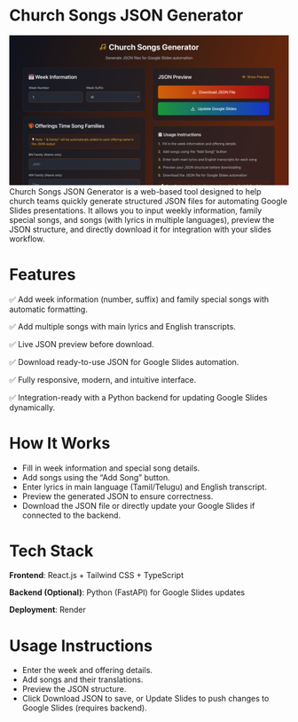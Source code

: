 # Church Songs JSON Generator

![Description of screenshot](Front%20End%20JSON%20Generator/assets/Initial.png)
Church Songs JSON Generator is a web-based tool designed to help church teams quickly generate structured JSON files for automating Google Slides presentations. It allows you to input weekly information, family special songs, and songs (with lyrics in multiple languages), preview the JSON structure, and directly download it for integration with your slides workflow.

# Features

✅ Add week information (number, suffix) and family special songs with automatic formatting.

✅ Add multiple songs with main lyrics and English transcripts.

✅ Live JSON preview before download.

✅ Download ready-to-use JSON for Google Slides automation.

✅ Fully responsive, modern, and intuitive interface.

✅ Integration-ready with a Python backend for updating Google Slides dynamically.

# How It Works

- Fill in week information and special song details.
- Add songs using the “Add Song” button.
- Enter lyrics in main language (Tamil/Telugu) and English transcript.
- Preview the generated JSON to ensure correctness.
- Download the JSON file or directly update your Google Slides if connected to the backend.

# Tech Stack

**Frontend**: React.js + Tailwind CSS + TypeScript

**Backend (Optional)**: Python (FastAPI) for Google Slides updates

**Deployment**: Render

# Usage Instructions

- Enter the week and offering details.
- Add songs and their translations.
- Preview the JSON structure.
- Click Download JSON to save, or Update Slides to push changes to Google Slides (requires backend).
